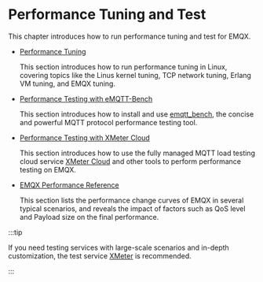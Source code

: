 # Performance Tuning and Test

This chapter introduces how to run performance tuning and test for EMQX. 

- [Performance Tuning](./tune.md)

  This section introduces how to run performance tuning in Linux, covering topics like the Linus kernel tuning, TCP network tuning, Erlang VM tuning, and EMQX tuning. 

- [Performance Testing with eMQTT-Bench](./benchmark-emqtt-bench.md)

  This section introduces how to install and use [emqtt_bench](https://github.com/emqx/emqtt_bench), the concise and powerful MQTT protocol performance testing tool. 

- [Performance Testing with XMeter Cloud](./benchmark-xmeter.md)

  This section introduces how to use the fully managed MQTT load testing cloud service [XMeter Cloud](https://www.emqx.com/en/products/xmeter) and other tools to perform performance testing on EMQX.

- [EMQX Performance Reference](./performance-reference.md)

  This section lists the performance change curves of EMQX in several typical scenarios, and reveals the impact of factors such as QoS level and Payload size on the final performance.

:::tip

If you need testing services with large-scale scenarios and in-depth customization, the test service [XMeter](https://www.xmeter.net/) is recommended.

:::



